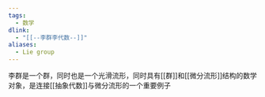 ```yaml
---
tags:
  - 数学
dlink:
  - "[[--李群李代数--]]"
aliases:
  - Lie group
---
```

李群是一个群，同时也是一个光滑流形，同时具有[[群]]和[[微分流形]]结构的数学对象，是连接[[抽象代数]]与微分流形的一个重要例子
